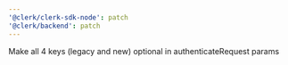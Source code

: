 ```yaml
---
'@clerk/clerk-sdk-node': patch
'@clerk/backend': patch
---
```


Make all 4 keys (legacy and new) optional in authenticateRequest params
